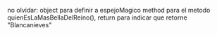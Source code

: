 no olvidar:
object para definir a espejoMagico
method para el metodo quienEsLaMasBellaDelReino(),
return para indicar que retorne "Blancanieves"
